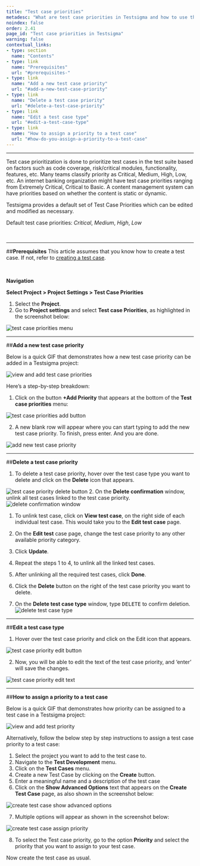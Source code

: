 ```yaml
---
title: "Test case priorities"
metadesc: "What are test case priorities in Testsigma and how to use them."
noindex: false
order: 2.41
page_id: "Test case priorities in Testsigma"
warning: false
contextual_links:
- type: section
  name: "Contents"
- type: link
  name: "Prerequisites"
  url: "#prerequisites-"
- type: link
  name: "Add a new test case priority"
  url: "#add-a-new-test-case-priority"
- type: link
  name: "Delete a test case priority"
  url: "#delete-a-test-case-priority"
- type: link
  name: "Edit a test case type"
  url: "#edit-a-test-case-type"
- type: link
  name: "How to assign a priority to a test case"
  url: "#how-do-you-assign-a-priority-to-a-test-case"
---
```


---

Test case prioritization is done to prioritize test cases in the test suite based on factors such as code coverage, risk/critical modules, functionality, features, etc. Many teams classify priority as Critical, Medium, High, Low, etc. An internet banking organization might have test case priorities ranging from Extremely Critical, Critical to Basic. A content management system can have priorities based on whether the content is static or dynamic. 

Testsigma provides a default set of Test Case Priorities which can be edited and modified as necessary. 

Default test case priorities:  *Critical*, *Medium*, *High*, *Low*

<br>

---
##**Prerequisites**
This article assumes that you know how to create a test case. If not, refer to [creating a test case](https://testsigma.com/docs/test-cases/manage/add-edit-delete/).

<br>

**Navigation** 

**Select Project > Project Settings > Test Case Priorities**

1. Select the **Project**.
2. Go to **Project settings** and select **Test case Priorities**, as highlighted in the screenshot below:

![test case priorities menu](https://s3.amazonaws.com/static-docs.testsigma.com/new_images/projects/settings/test-case-priorities/test_case_priorities.png)


---
##**Add a new test case priority**

Below is a quick GIF that demonstrates how a new test case priority can be added in a Testsigma project:

![view and add test case priorities](https://docs.testsigma.com/images/test-case-priorities/view-and-add-test-case-priorities.gif)

Here’s a step-by-step breakdown:

1. Click on the button **+Add Priority** that appears at the bottom of the **Test case priorities** menu:

![test case priorities add button](https://docs.testsigma.com/images/test-case-priorities/test-case-priorities-add-button.png)


2. A new blank row will appear where you can start typing to add the new test case priority. To finish, press enter. And you are done.

![add new test case priority](https://docs.testsigma.com/images/test-case-priorities/add-new-test-priority-type.png)


---
##**Delete a test case priority**

1. To delete a test case priority, hover over the test case type you want to delete and click on the **Delete** icon that appears. 

  ![test case priority delete button](https://docs.testsigma.com/images/test-case-priorities/test-case-priority-delete-button.png)
2. On the **Delete confirmation** window, unlink all test cases linked to the test case priority.
![delete confirmation window](https://s3.amazonaws.com/static-docs.testsigma.com/new_images/projects/settings/test-case-priorities/delete_confirmation_test_case_priority.png)

   1. To unlink test case, click on **View test case**, on the right side of each individual test case. This would take you to the **Edit test case** page.
   2. On the **Edit test** case page, change the test case priority to any other available priority category.
   3. Click **Update**. 
   4. Repeat the steps 1 to 4, to unlink all the linked test cases.
   5. After unlinking all the required test cases, click **Done**.

3. Click the **Delete** button on the right of the test case priority you want to delete.
4.  On the **Delete test case type** window, type <kbd>DELETE</kbd> to confirm deletion.![delete test case type](https://s3.amazonaws.com/static-docs.testsigma.com/new_images/projects/settings/test-case-priorities/delete_confirmation_test_case_priority_complete.png)
&emsp;


---
##**Edit a test case type**

1. Hover over the test case priority and click on the Edit icon that appears. 

![test case priority edit button](https://docs.testsigma.com/images/test-case-priorities/test-case-priority-edit-button.png)

2. Now, you will be able to edit the text of the test case priority, and ‘enter’ will save the changes.

![test case priority edit text](https://docs.testsigma.com/images/test-case-priorities/test-case-priority-edit-text.png)


---
##**How to assign a priority to a test case**

Below is a quick GIF that demonstrates how priority can be assigned to a test case in a Testsigma project:

![view and add test priority](https://s3.amazonaws.com/static-docs.testsigma.com/new_images/projects/settings/test-case-priorities/view-and-add-test-priorities.gif)

Alternatively, follow the below step by step instructions to assign a test case priority to a test case:

1. Select the project you want to add to the test case to.
2. Navigate to the **Test Development** menu.
3. Click on the **Test Cases** menu. 
4. Create a new Test Case by clicking on the **Create** button.
5. Enter a meaningful name and a description of the test case
6. Click on the **Show Advanced Options** text that appears on the **Create Test Case** page, as also shown in the screenshot below:

![create test case show advanced options](https://docs.testsigma.com/images/test-case-priorities/create-test-case-show-advanced-options.png)


7. Multiple options will appear as shown in the screenshot below:

![create test case assign priority](https://docs.testsigma.com/images/test-case-priorities/create-test-case-assign-priority.png)

8. To select the Test case priority, go to the option **Priority** and select the priority that you want to assign to your test case.

Now create the test case as usual.








